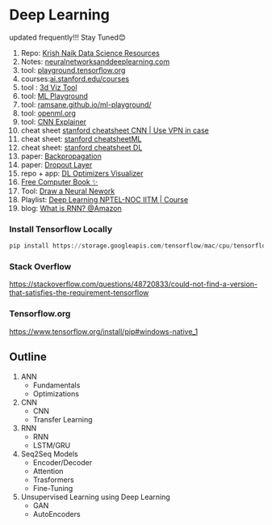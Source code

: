 # Deep Learning
updated frequently!!! Stay Tuned😊



1. Repo: [Krish Naik Data Science Resources](https://github.com/krishnaik06/The-Grand-Complete-Data-Science-Materials)
2. Notes: [neuralnetworksanddeeplearning.com](http://neuralnetworksanddeeplearning.com/chap1.html)
3. tool: [playground.tensorflow.org](https://playground.tensorflow.org/#activation=tanh&batchSize=10&dataset=circle&regDataset=reg-plane&learningRate=0.03&regularizationRate=0&noise=0&networkShape=4,2&seed=0.59479&showTestData=false&discretize=false&percTrainData=50&x=true&y=true&xTimesY=false&xSquared=false&ySquared=false&cosX=false&sinX=false&cosY=false&sinY=false&collectStats=false&problem=classification&initZero=false&hideText=false)
4. courses:[ai.stanford.edu/courses](https://ai.stanford.edu/courses/)
5. tool : [3d Viz Tool](https://array-3d-viz.vercel.app/)
6. tool: [ML Playground](https://ml-playground.com/)
7. tool: [ramsane.github.io/ml-playground/](https://ramsane.github.io/ml-playground/logistic_regression/)
8. tool: [openml.org](https://openml.org/)
9. tool: [CNN Explainer](https://poloclub.github.io/cnn-explainer/)
10. cheat sheet [stanford cheatsheet CNN | Use VPN in case](https://stanford.edu/~shervine/teaching/cs-230/cheatsheet-convolutional-neural-networks)
11. cheat sheet:  [stanford cheatsheetML ](https://stanford.edu/~shervine/teaching/cs-229/cheatsheet-machine-learning-tips-and-tricks)
12. cheat sheet: [stanford cheatsheet DL](https://stanford.edu/~shervine/teaching/cs-229/cheatsheet-deep-learning)
13. paper: [Backpropagation](https://cklixx.people.wm.edu/teaching/math400/Annette-paper.pdf)
14. paper: [Dropout Layer](https://jmlr.org/papers/volume15/srivastava14a/srivastava14a.pdf)
15. repo + app: [DL Optimizers Visualizer](https://github.com/lilipads/gradient_descent_viz/)
16. [Free Computer Book ✨](https://freecomputerbooks.com/Understanding-Deep-Learning.html)
17. Tool: [Draw a Neural Nework](https://alexlenail.me/NN-SVG/)
18. Playlist: [Deep Learning NPTEL-NOC IITM | Course](https://www.youtube.com/playlist?list=PLyqSpQzTE6M9gCgajvQbc68Hk_JKGBAYT)
19. blog: [What is RNN? @Amazon](https://aws.amazon.com/what-is/recurrent-neural-network/)

### Install Tensorflow Locally
```py
pip install https://storage.googleapis.com/tensorflow/mac/cpu/tensorflow-1.8.0-py3-none-any.whl
```

### Stack Overflow 
https://stackoverflow.com/questions/48720833/could-not-find-a-version-that-satisfies-the-requirement-tensorflow

### Tensorflow.org
https://www.tensorflow.org/install/pip#windows-native_1


## Outline
1. ANN
    - Fundamentals
    - Optimizations
2. CNN
    - CNN
    - Transfer Learning
3. RNN
    - RNN
    - LSTM/GRU
4. Seq2Seq Models
    - Encoder/Decoder
    - Attention
    - Trasformers
    - Fine-Tuning
5. Unsupervised Learning using Deep Learning
    - GAN
    - AutoEncoders
